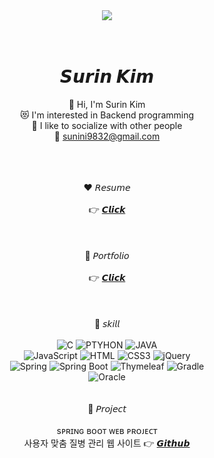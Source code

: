 <div align="center">
<img src="https://capsule-render.vercel.app/api?type=Cylinder&color=auto&height=300&section=header&text=Welcome&fontSize=90&animation=twinkling " />
<br><br><br>

# 𝙎𝙪𝙧𝙞𝙣 𝙆𝙞𝙢

👋 Hi, I'm Surin Kim <br>
😻 I'm interested in Backend programming <br>
💪 I like to socialize with other people <br>
💌 sunini9832@gmail.com <br>
<br><br><br>

❤️ 𝘙𝘦𝘴𝘶𝘮𝘦 <br><br>
👉 <a href="https://github.com/sunini9832/portfolio/files/9240228/default.pdf">𝘾𝙡𝙞𝙘𝙠</a>
<br><br><br><br>
🧡 𝘗𝘰𝘳𝘵𝘧𝘰𝘭𝘪𝘰<br><br>
👉 <a href="https://github.com/sunini9832/portfolio/files/9239870/_.pdf">𝘾𝙡𝙞𝙘𝙠</a>
<br><br><br><br>
💛 𝘴𝘬𝘪𝘭𝘭<br><br>
<img alt="C" src ="https://img.shields.io/badge/C-A8B9CC.svg?&style=for-the-badge&logo=C&logoColor=white"/> <img alt="PTYHON" src ="https://img.shields.io/badge/PTYHON-3776AB.svg?&style=for-the-badge&logo=Python&logoColor=white"/>
<img alt="JAVA" src ="https://img.shields.io/badge/Java-007396.svg?&style=for-the-badge&logo=Java&logoColor=white"/><br>
<img alt="JavaScript" src ="https://img.shields.io/badge/JavaScript-F7DF1E.svg?&style=for-the-badge&logo=JavaScript&logoColor=white"/> <img alt="HTML" src ="https://img.shields.io/badge/HTML5-E34F26.svg?&style=for-the-badge&logo=HTML5&logoColor=white"/> <img alt="CSS3" src ="https://img.shields.io/badge/CSS3-1572B6.svg?&style=for-the-badge&logo=CSS3&logoColor=white"/>
<img alt="jQuery" src ="https://img.shields.io/badge/jQuery-0769AD.svg?&style=for-the-badge&logo=jQuery&logoColor=white"/> <br><img alt="Spring" src ="https://img.shields.io/badge/Spring-6DB33F.svg?&style=for-the-badge&logo=Spring&logoColor=white"/> <img alt="Spring Boot
" src ="https://img.shields.io/badge/Spring Boot-6DB33F.svg?&style=for-the-badge&logo=Spring Boot&logoColor=white"/> <img alt="Thymeleaf" src ="https://img.shields.io/badge/Thymeleaf-005F0F.svg?&style=for-the-badge&logo=Thymeleaf&logoColor=white"/> <img alt="Gradle" src ="https://img.shields.io/badge/Gradle-02303A.svg?&style=for-the-badge&logo=Gradle&logoColor=white"/><br><img alt="Oracle" src ="https://img.shields.io/badge/Oracle-F80000.svg?&style=for-the-badge&logo=Oracle&logoColor=white"/><br><br><br>
💚 𝘗𝘳𝘰𝘫𝘦𝘤𝘵<br><br>
sᴘʀɪɴɢ ʙᴏᴏᴛ ᴡᴇʙ ᴘʀᴏᴊᴇᴄᴛ<br>
사용자 맞춤 질병 관리 웹 사이트 👉 <a href="https://github.com/jeong012/Team.git">𝙂𝙞𝙩𝙝𝙪𝙗</a><br>

</div>



